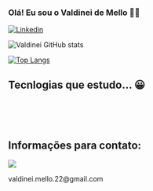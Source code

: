 ### Olá! Eu sou o Valdinei de Mello 🙋‍♂️

[![Linkedin](https://img.shields.io/badge/LinkedIn-0077B5?style=for-the-badge&logo=linkedin&logoColor=white)](https://www.linkedin.com/in/valdinei-mello-361813135/)

![Valdinei GitHub stats](https://github-readme-stats.vercel.app/api?username=valdinei-mello&show_icons=true&theme=onedark)

[![Top Langs](https://github-readme-stats.vercel.app/api/top-langs/?username=valdinei-mello&theme=blue-green)](https://github.com/anuraghazra/github-readme-stats)

## Tecnlogias que estudo... 😀

<div style="display: inline_block"><br/>
  <img aligh="center" alt="" src="https://img.shields.io/badge/Angular-DD0031?style=for-the-badge&logo=angular&logoColor=white"/>
  <img aligh="center" alt="" src="https://img.shields.io/badge/JavaScript-F7DF1E?style=for-the-badge&logo=javascript&logoColor=black"/>
  <img aligh="center" alt="" src="https://img.shields.io/badge/Python-14354C?style=for-the-badge&logo=python&logoColor=white"/>
  <img aligh="center" alt="" src="https://img.shields.io/badge/.NET-5C2D91?style=for-the-badge&logo=.net&logoColor=white"/>
  <img aligh="center" alt="" src="https://img.shields.io/badge/CSS3-1572B6?style=for-the-badge&logo=css3&logoColor=white"/>
  <img aligh="center" alt="" src="https://img.shields.io/badge/TypeScript-007ACC?style=for-the-badge&logo=typescript&logoColor=white"/>
  <img aligh="center" alt="" src="https://img.shields.io/badge/HTML5-E34F26?style=for-the-badge&logo=html5&logoColor=white"/>
  <img aligh="center" alt="" src="https://img.shields.io/badge/MySQL-00000F?style=for-the-badge&logo=mysql&logoColor=white"/>
</div><br/>

## Informações para contato:
<div style="display: inline_block">
<img src="https://img.shields.io/badge/Gmail-D14836?style=for-the-badge&logo=gmail&logoColor=white"/> 
  <p>valdinei.mello.22@gmail.com</p>
</div>

